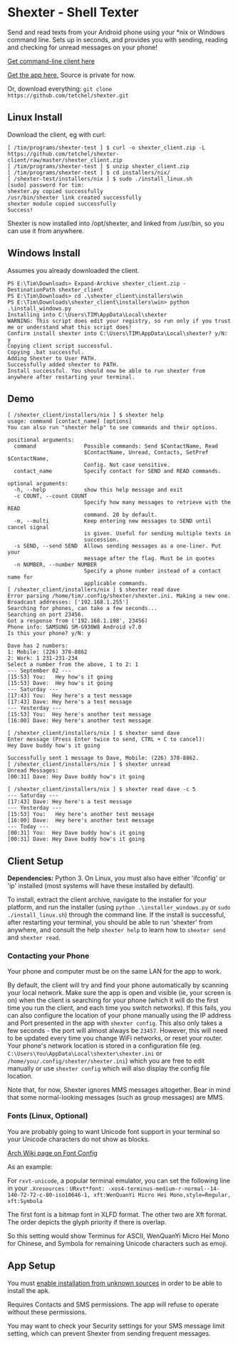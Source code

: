 # Shexter - Shell Texter

Send and read texts from your Android phone using your \*nix or Windows command line. 
Sets up in seconds, and provides you with sending, reading and checking for unread messages on your phone!

[Get command-line client here](https://github.com/tetchel/shexter-client/raw/master/shexter_client.zip)

[Get the app here.](https://github.com/tetchel/shexter-client/raw/master/shexter.apk) Source is private for now.

Or, download everything: `git clone https://github.com/tetchel/shexter.git`

## Linux Install
Download the client, eg with curl:
```
[ /tim/programs/shexter-test ] $ curl -o shexter_client.zip -L https://github.com/tetchel/shexter-client/raw/master/shexter_client.zip
[ /tim/programs/shexter-test ] $ unzip shexter_client.zip 
[ /tim/programs/shexter-test ] $ cd installers/nix/
[ /shexter-test/installers/nix ] $ sudo ./install_linux.sh 
[sudo] password for tim: 
shexter.py copied successfully
/usr/bin/shexter link created successfully
shexter module copied successfully
Success!
```
Shexter is now installed into /opt/shexter, and linked from /usr/bin, so you can use it from anywhere.

## Windows Install
Assumes you already downloaded the client.
```
PS E:\Tim\Downloads> Expand-Archive shexter_client.zip -DestinationPath shexter_client
PS E:\Tim\Downloads> cd .\shexter_client\installers\win
PS E:\Tim\Downloads\shexter_client\installers\win> python .\install_windows.py
Installing into C:\Users\TIM\AppData\Local\shexter
WARNING: This script does edit your registry, so run only if you trust me or understand what this script does!
Confirm install shexter into C:\Users\TIM\AppData\Local\shexter? y/N:
y
Copying client script successful.
Copying .bat successful.
Adding Shexter to User PATH.
Successfully added shexter to PATH.
Install successful. You should now be able to run shexter from anywhere after restarting your terminal.
```

## Demo
```
[ /shexter_client/installers/nix ] $ shexter help
usage: command [contact_name] [options]
You can also run "shexter help" to see commands and their options.

positional arguments:
  command               Possible commands: Send $ContactName, Read
                        $ContactName, Unread, Contacts, SetPref $ContactName,
                        Config. Not case sensitive.
  contact_name          Specify contact for SEND and READ commands.

optional arguments:
  -h, --help            show this help message and exit
  -c COUNT, --count COUNT
                        Specify how many messages to retrieve with the READ
                        command. 20 by default.
  -m, --multi           Keep entering new messages to SEND until cancel signal
                        is given. Useful for sending multiple texts in
                        succession.
  -s SEND, --send SEND  Allows sending messages as a one-liner. Put your
                        message after the flag. Must be in quotes
  -n NUMBER, --number NUMBER
                        Specify a phone number instead of a contact name for
                        applicable commands.
[ /shexter_client/installers/nix ] $ shexter read dave
Error parsing /home/tim/.config/shexter/shexter.ini. Making a new one.
Broadcast addresses: ['192.168.1.255']
Searching for phones, can take a few seconds...
Searching on port 23456.
Got a response from ('192.168.1.198', 23456)
Phone info: SAMSUNG SM-G930W8 Android v7.0
Is this your phone? y/N: y

Dave has 2 numbers: 
1: Mobile: (226) 378-8862
2: Work: 1 231-231-234
Select a number from the above, 1 to 2: 1
--- September 02 ---
[15:53] You:   Hey how's it going
[15:53] Dave:  Hey how's it going
--- Saturday ---
[17:43] You:  Hey here's a test message
[17:43] Dave: Hey here's a test message
--- Yesterday ---
[15:53] You:  Hey here's another test message
[16:00] Dave: Hey here's another test message

[ /shexter_client/installers/nix ] $ shexter send dave
Enter message (Press Enter twice to send, CTRL + C to cancel): 
Hey Dave buddy how's it going

Successfully sent 1 message to Dave, Mobile: (226) 378-8862.
[ /shexter_client/installers/nix ] $ shexter unread
Unread Messages:
[00:31] Dave: Hey Dave buddy how's it going

[ /shexter_client/installers/nix ] $ shexter read dave -c 5
--- Saturday ---
[17:43] Dave: Hey here's a test message
--- Yesterday ---
[15:53] You:   Hey here's another test message
[16:00] Dave:  Hey here's another test message
--- Today ---
[00:31] You:  Hey Dave buddy how's it going
[00:31] Dave: Hey Dave buddy how's it going
```

## Client Setup

**Dependencies:** Python 3. On Linux, you must also have either 'ifconfig' or 'ip' installed (most systems will have these installed by default).

To install, extract the client archive, navigate to the installer for your platform, and run the installer (using `python .\installer_windows.py` or `sudo ./install_linux.sh`) through the command line. 
If the install is successful, after restarting your terminal, you should be able to run 'shexter' from anywhere, and consult the help `shexter help` to learn how to `shexter send` and `shexter read`.

### Contacting your Phone
Your phone and computer must be on the same LAN for the app to work.

By default, the client will try and find your phone automatically by scanning your local network. Make sure the app is open and visible (ie, your screen is on) when the client is searching for your phone (which it will do the first time you run the client, and each time you switch networks).
If this fails, you can also configure the location of your phone manually using the IP address and Port presented in the app with `shexter config`. This also only takes a few seconds - the port will almost always be `23457`.
However, this will need to be updated every time you change WiFi networks, or reset your router. 
Your phone's network location is stored in a configuration file (eg. `C:\Users\You\AppData\Local\shexter\shexter.ini` or `/home/you/.config/shexter/shexter.ini`) which you are free to edit manually or use `shexter config` which will also display the config file location.

Note that, for now, Shexter ignores MMS messages altogether. Bear in mind that some normal-looking messages (such as group messages) are MMS.

### Fonts (Linux, Optional)

You are probably going to want Unicode font support in your terminal so your Unicode characters do not show as blocks.

[Arch Wiki page on Font Config](https://wiki.archlinux.org/index.php/font_configuration)

As an example:

For `rxvt-unicode`, a popular terminal emulator, you can set the following line in your `.Xresources` :
`URxvt*font: -xos4-terminus-medium-r-normal--14-140-72-72-c-80-iso10646-1, xft:WenQuanYi Micro Hei Mono,style=Regular, xft:Symbola`

The first font is a bitmap font in XLFD format. The other two are Xft format. The order depicts the glyph priority if there is overlap.

So this setting would show Terminus for ASCII, WenQuanYi Micro Hei Mono for Chinese, and Symbola for remaining Unicode characters such as emoji.

## App Setup

You must [enable installation from unknown sources](http://www.androidcentral.com/allow-app-installs-unknown-sources) in order to be able to install the apk.

Requires Contacts and SMS permissions. The app will refuse to operate without these permissions.

You may want to check your Security settings for your SMS message limit setting, which can prevent Shexter from sending frequent messages.
